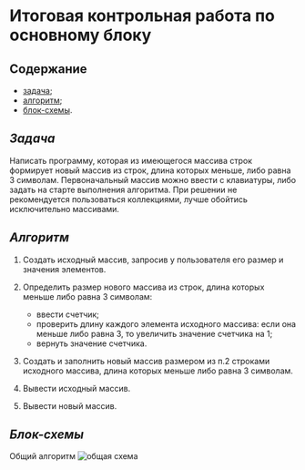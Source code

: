 # Итоговая контрольная работа по основному блоку

## **Содержание**

* [задача](#задача);
* [алгоритм](#алгоритм);
* [блок-схемы](#блок-схемы).

## *Задача*
Написать программу, которая из имеющегося массива строк формирует новый массив из строк, длина которых меньше, либо равна 3 символам. Первоначальный массив можно ввести с клавиатуры, либо задать на старте выполнения алгоритма. При решении не рекомендуется пользоваться коллекциями, лучше обойтись исключительно массивами.

## *Алгоритм*
1. Создать исходный массив, запросив у пользователя его размер и значения элементов.
2. Определить размер нового массива из строк, длина которых меньше либо равна 3 символам:

    * ввести счетчик;
    * проверить длину каждого элемента исходного массива: если она меньше либо равна 3, то увеличить значение счетчика на 1;
    * вернуть значение счетчика.
3. Создать и заполнить новый массив размером из п.2 строками исходного массива, длина которых меньше либо равна 3 символам.
4. Вывести исходный массив.
5. Вывести новый массив.

## *Блок-схемы*
Общий алгоритм
![общая схема]()

